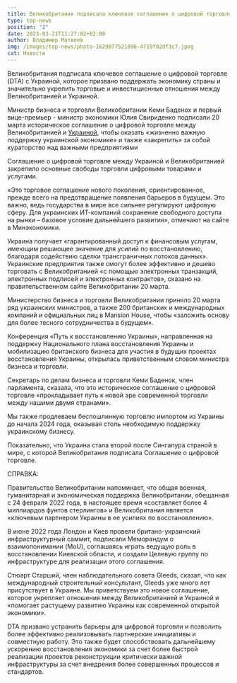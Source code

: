 ```yaml
---
title: Великобритания подписала ключевое соглашение о цифровой торговле с Украиной
type: top-news
position: "2"
date: 2023-03-21T11:27:02+02:00
author: Владимир Матвеев
img: /images/top-news/photo-1629877521896-4719f02df3c7.jpeg
cat: Новости
---
```

Великобритания подписала ключевое соглашение о цифровой торговле (DTA) с Украиной, которое призвано поддержать экономику страны и значительно укрепить торговые и инвестиционные отношения между Великобританией и Украиной.

Министр бизнеса и торговли Великобритании Кеми Баденох и первый вице-премьер - министр экономики Юлия Свириденко подписали 20 марта историческое соглашение о цифровой торговле между Великобританией и [Украиной](https://www.gov.uk/government/news/uk-signs-historic-trade-deal-with-ukraine-as-part-of-enhanced-support), чтобы оказать «жизненно важную поддержку украинской экономике» и также «закрепить» за собой кураторство над важными предприятиями 

Соглашение о цифровой торговле между Украиной и Великобританией закрепило основные свободы торговли цифровыми товарами и услугами.

«Это торговое соглашение нового поколения, ориентированное, прежде всего на предотвращение появления барьеров в будущем. Это важно, ведь государства в мире все сильнее регулируют цифровую сферу. Для украинских ИТ-компаний сохранение свободного доступа на рынки – базовое условие дальнейшего развития», отмечают на сайте в Минэкономики.

Украина получает «гарантированный доступ к финансовым услугам, имеющим решающее значение для усилий по восстановлению, благодаря содействию сделки трансграничных потоков данных». Украинские предприятия также смогут более эффективно и дешево торговать с Великобританией «с помощью электронных транзакций, электронных подписей и электронных контрактов», сказано на правительственном сайте Великобритании 20 марта.

Министерство бизнеса и торговли Великобритании приняло 20 марта ряд украинских министров, а также 200 британских и международных компаний и официальных лиц в Mansion House, чтобы «заложить основу для более тесного сотрудничества в будущем».

Конференция «Путь к восстановлению Украины», направленная на поддержку Национального плана восстановления Украины и мобилизацию британского бизнеса для участия в будущих проектах восстановления Украины, открылась приветственным словом министра бизнеса и торговли.

Секретарь по делам бизнеса и торговли Кеми Баденок, член парламента, сказала, что это историческое соглашение о цифровой торговле «прокладывает путь к новой эре современной торговли между нашими двумя странами».

Мы также продлеваем беспошлинную торговлю импортом из Украины до начала 2024 года, оказывая столь необходимую поддержку украинскому бизнесу.

Показательно, что Украина стала второй после Сингапура страной в мире, с которой Великобритания подписала Соглашение о цифровой торговле.

СПРАВКА:

Правительство Великобритании напоминает, что общая военная, гуманитарная и экономическая поддержка Великобритании, обещанная с 24 февраля 2022 года, в настоящее время «составляет более 4 миллиардов фунтов стерлингов» и Великобритания является «ключевым партнером Украины в ее усилиях по восстановлению».

В июне 2022 года Лондон и Киев провели британо-украинский инфраструктурный саммит, подписали Меморандум о взаимопонимании (MoU), соглашаясь играть ведущую роль в восстановлении Киевской области, и создали Целевую группу по инфраструктуре для реализации этого соглашения.

Стюарт Старший, член наблюдательного совета Gleeds, сказал, что как международный строительный консультант, Gleeds уже много лет присутствует в Украине. Мы приветствуем это новое соглашение, которое укрепляет отношения между Великобританией и Украиной и «помогает растущему развитию Украины как современной открытой экономики».

DTA призвано устранить барьеры для цифровой торговли и позволить более эффективно реализовывать партнерские инициативы и совместную работу. Это также будет способствовать дальнейшему ускорению восстановления экономики за счет более быстрой реализации проектов реконструкции критически важной инфраструктуры за счет внедрения более совершенных процессов и стандартов.